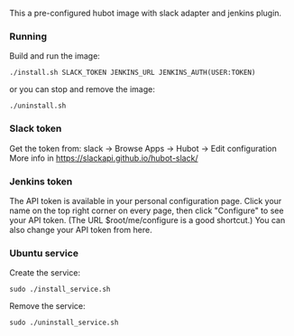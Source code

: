 This a pre-configured hubot image with slack adapter and jenkins plugin.

### Running

Build and run the image:
```language-bash
./install.sh SLACK_TOKEN JENKINS_URL JENKINS_AUTH(USER:TOKEN)
```

or you can stop and remove the image:
```language-bash
./uninstall.sh
```

### Slack token

Get the token from: slack -> Browse Apps -> Hubot -> Edit configuration                                                                                                                                                          
More info in https://slackapi.github.io/hubot-slack/

### Jenkins token

The API token is available in your personal configuration page. Click your name on the top right corner on every page, then click "Configure" to see your API token. (The URL $root/me/configure is a good shortcut.) You can also change your API token from here.

### Ubuntu service

Create the service:

```language-bash
sudo ./install_service.sh
```

Remove the service:
```language-bash
sudo ./uninstall_service.sh
```

